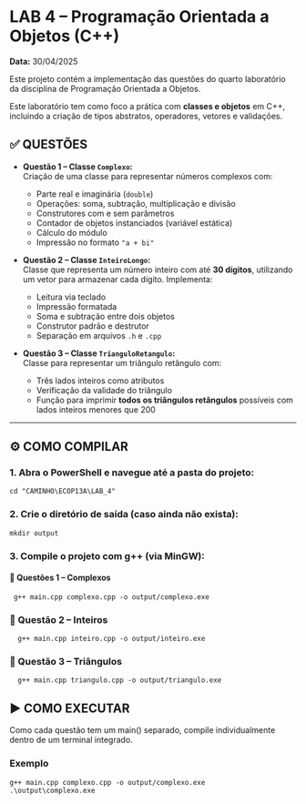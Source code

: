# LAB 4 – Programação Orientada a Objetos (C++)

**Data:** 30/04/2025

Este projeto contém a implementação das questões do quarto 
laboratório da disciplina de Programação Orientada a Objetos.

Este laboratório tem como foco a prática com **classes e objetos** em C++, incluindo a criação de tipos abstratos, operadores, vetores e validações.


## ✅ QUESTÕES

- **Questão 1 – Classe `Complexo`:**  
  Criação de uma classe para representar números complexos com:
  - Parte real e imaginária (`double`)
  - Operações: soma, subtração, multiplicação e divisão
  - Construtores com e sem parâmetros
  - Contador de objetos instanciados (variável estática)
  - Cálculo do módulo
  - Impressão no formato `"a + bi"`

- **Questão 2 – Classe `InteiroLongo`:**  
  Classe que representa um número inteiro com até **30 dígitos**, utilizando um vetor para armazenar cada dígito. Implementa:
  - Leitura via teclado
  - Impressão formatada
  - Soma e subtração entre dois objetos
  - Construtor padrão e destrutor
  - Separação em arquivos `.h` e `.cpp`

- **Questão 3 – Classe `TrianguloRetangulo`:**  
  Classe para representar um triângulo retângulo com:
  - Três lados inteiros como atributos
  - Verificação da validade do triângulo
  - Função para imprimir **todos os triângulos retângulos** possíveis com lados inteiros menores que 200

---

## ⚙️ COMO COMPILAR
### 1. Abra o PowerShell e navegue até a pasta do projeto:

```
cd "CAMINHO\ECOP13A\LAB_4"
```

###  2. Crie o diretório de saída (caso ainda não exista):

    mkdir output    

### 3. Compile o projeto com g++ (via MinGW):

#### 🔷 Questões 1 – Complexos

 ```
  g++ main.cpp complexo.cpp -o output/complexo.exe
 ```

### 🔷 Questão 2 – Inteiros


 ```
   g++ main.cpp inteiro.cpp -o output/inteiro.exe
 ```

### 🔷 Questão 3 – Triângulos


 ```
   g++ main.cpp triangulo.cpp -o output/triangulo.exe
 ```


## ▶️ COMO EXECUTAR

Como cada questão tem um main() separado, compile individualmente dentro de um terminal integrado.

### Exemplo

```
g++ main.cpp complexo.cpp -o output/complexo.exe
.\output\complexo.exe
```